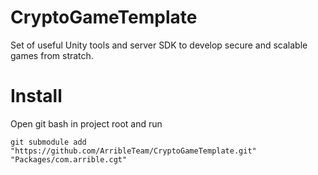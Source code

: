 # CryptoGameTemplate
Set of useful Unity tools and server SDK to develop secure and scalable games from stratch.

# Install
Open git bash in project root and run

``` git
git submodule add "https://github.com/ArribleTeam/CryptoGameTemplate.git" "Packages/com.arrible.cgt"
```
